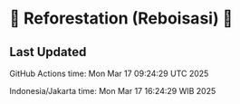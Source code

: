 
# 🌳 Reforestation (Reboisasi) 🌲

## Last Updated

GitHub Actions time: Mon Mar 17 09:24:29 UTC 2025

Indonesia/Jakarta time: Mon Mar 17 16:24:29 WIB 2025
